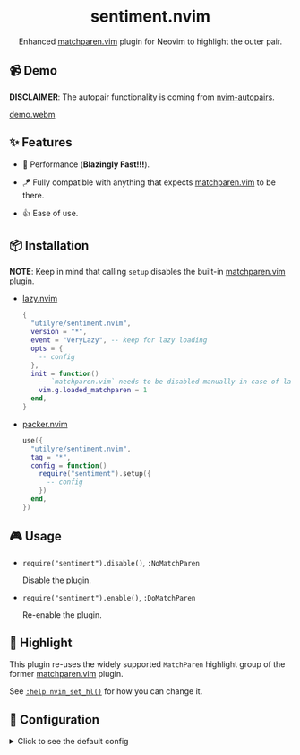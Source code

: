 <div align="center">

# sentiment.nvim

Enhanced [matchparen.vim][matchparen.vim] plugin for Neovim to highlight the
outer pair.

</div>

## 📹 Demo

**DISCLAIMER**: The autopair functionality is coming from
[nvim-autopairs][nvim-autopairs].

[demo.webm](https://user-images.githubusercontent.com/91974155/223225880-2b22dcda-3d38-4a9f-82d5-0e76c0c789e7.webm)

## ✨ Features

-   🚀 Performance (**Blazingly Fast!!!**).

-   🪁 Fully compatible with anything that expects
    [matchparen.vim][matchparen.vim] to be there.

-   👍 Ease of use.

## 📦 Installation

**NOTE**: Keep in mind that calling `setup` disables the built-in
[matchparen.vim][matchparen.vim] plugin.

-   [lazy.nvim][lazy.nvim]

    ```lua
    {
      "utilyre/sentiment.nvim",
      version = "*",
      event = "VeryLazy", -- keep for lazy loading
      opts = {
        -- config
      },
      init = function()
        -- `matchparen.vim` needs to be disabled manually in case of lazy loading
        vim.g.loaded_matchparen = 1
      end,
    }
    ```

-   [packer.nvim][packer.nvim]

    ```lua
    use({
      "utilyre/sentiment.nvim",
      tag = "*",
      config = function()
        require("sentiment").setup({
          -- config
        })
      end,
    })
    ```

## 🎮 Usage

-   `require("sentiment").disable()`, `:NoMatchParen`

    Disable the plugin.

-   `require("sentiment").enable()`, `:DoMatchParen`

    Re-enable the plugin.

## 🎨 Highlight

This plugin re-uses the widely supported `MatchParen` highlight group of the
former [matchparen.vim][matchparen.vim] plugin.

See [`:help nvim_set_hl()`][nvim_set_hl] for how you can change it.

## 🚠 Configuration

<details>

<summary>Click to see the default config</summary>

```lua
{
  ---Dictionary to check whether a buftype should be included.
  ---
  ---@type table<string, boolean>
  included_buftypes = {
    [""] = true,
  },

  ---Dictionary to check whether a filetype should be excluded.
  ---
  ---@type table<string, boolean>
  excluded_filetypes = {},

  ---Dictionary to check whether a mode should be included.
  ---
  ---@type table<string, boolean>
  included_modes = {
    n = true,
    i = true,
  },

  ---How much (in milliseconds) should the cursor stay still to calculate and
  ---render a pair.
  ---
  ---NOTE: It's recommended to set this somewhere above and close to your key
  ---repeat speed in order to keep the calculations at minimum.
  ---
  ---@type integer
  delay = 50,

  ---How many lines to look backwards/forwards to find a pair.
  ---
  ---@type integer
  limit = 100,

  ---List of `(left, right)` pairs.
  ---
  ---NOTE: Both sides of a pair can't have the same character.
  ---
  ---@type tuple<string, string>[]
  pairs = {
    { "(", ")" },
    { "{", "}" },
    { "[", "]" },
  },
}
```

</details>

[matchparen.vim]: https://github.com/neovim/neovim/blob/master/runtime/plugin/matchparen.vim
[nvim-autopairs]: https://github.com/windwp/nvim-autopairs
[lazy.nvim]: https://github.com/folke/lazy.nvim
[packer.nvim]: https://github.com/wbthomason/packer.nvim
[nvim_set_hl]: https://neovim.io/doc/user/api.html#nvim_set_hl()
